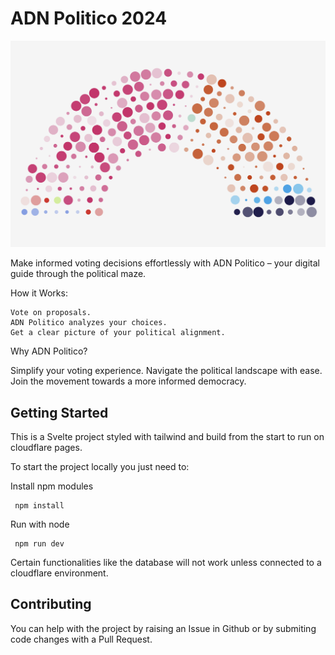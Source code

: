 # ADN Politico 2024

![hemicycle](./static/hemicycle.png)

Make informed voting decisions effortlessly with ADN Politico – your digital guide through the political maze.

How it Works:

    Vote on proposals.
    ADN Politico analyzes your choices.
    Get a clear picture of your political alignment.

Why ADN Politico?

Simplify your voting experience. Navigate the political landscape with ease. Join the movement towards a more informed democracy.

## Getting Started

This is a Svelte project styled with tailwind and build from the start to run on cloudflare pages.

To start the project locally you just need to:

Install npm modules
```
 npm install
```

Run with node
```
 npm run dev
```

Certain functionalities like the database will not work unless connected to a cloudflare environment.

## Contributing

You can help with the project by raising an Issue in Github or by submiting code changes with a Pull Request.

